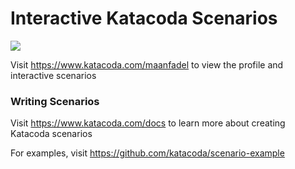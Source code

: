 # Interactive Katacoda Scenarios

[![](http://shields.katacoda.com/katacoda/maanfadel/count.svg)](https://www.katacoda.com/maanfadel "Get your profile on Katacoda.com")

Visit https://www.katacoda.com/maanfadel to view the profile and interactive scenarios

### Writing Scenarios
Visit https://www.katacoda.com/docs to learn more about creating Katacoda scenarios

For examples, visit https://github.com/katacoda/scenario-example
